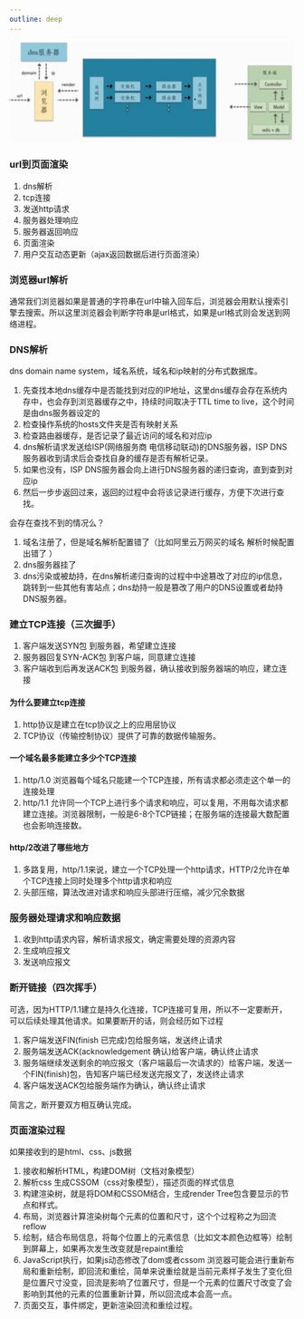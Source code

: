 ```yaml
---
outline: deep
---
```


![](imgs/2024-08-15-17-51-31.png)
### url到页面渲染
1. dns解析
2. tcp连接
3. 发送http请求
4. 服务器处理响应
5. 服务器返回响应
6. 页面渲染
7. 用户交互动态更新（ajax返回数据后进行页面渲染）

### 浏览器url解析
通常我们浏览器如果是普通的字符串在url中输入回车后，浏览器会用默认搜索引擎去搜索。所以这里浏览器会判断字符串是url格式，如果是url格式则会发送到网络进程。



### DNS解析

dns domain name system，域名系统，域名和ip映射的分布式数据库。

1. 先查找本地dns缓存中是否能找到对应的IP地址，这里dns缓存会存在系统内存中，也会存到浏览器缓存之中，持续时间取决于TTL time to live，这个时间是由dns服务器设定的
2. 检查操作系统的hosts文件夹是否有映射关系
3. 检查路由器缓存，是否记录了最近访问的域名和对应ip
4. dns解析请求发送给ISP(网络服务商 电信移动联动)的DNS服务器，ISP DNS服务器收到请求后会查找自身的缓存是否有解析记录。
5. 如果也没有，ISP DNS服务器会向上进行DNS服务器的递归查询，直到查到对应ip
6. 然后一步步返回过来，返回的过程中会将该记录进行缓存，方便下次进行查找。

会存在查找不到的情况么？

1. 域名注册了，但是域名解析配置错了（比如阿里云万网买的域名 解析时候配置出错了 ）
2. dns服务器挂了
3. dns污染或被劫持，在dns解析递归查询的过程中中途篡改了对应的ip信息，跳转到一些其他有害站点；dns劫持一般是篡改了用户的DNS设置或者劫持DNS服务器。



### 建立TCP连接（三次握手）

1. 客户端发送SYN包  到服务器，希望建立连接
2. 服务器回复SYN-ACK包 到客户端，同意建立连接
3. 客户端收到后再发送ACK包 到服务器，确认接收到服务器端的响应，建立连接

#### 为什么要建立tcp连接

1. http协议是建立在tcp协议之上的应用层协议
2. TCP协议（传输控制协议）提供了可靠的数据传输服务。

#### 一个域名最多能建立多少个TCP连接

1. http/1.0 浏览器每个域名只能建一个TCP连接，所有请求都必须走这个单一的连接处理
2. http/1.1 允许同一个TCP上进行多个请求和响应，可以复用，不用每次请求都建立连接。浏览器限制，一般是6-8个TCP链接；在服务端的连接最大数配置也会影响连接数。

#### http/2改进了哪些地方

1. 多路复用，http/1.1来说，建立一个TCP处理一个http请求，HTTP/2允许在单个TCP连接上同时处理多个http请求和响应
2. 头部压缩，算法改进对请求和响应头部进行压缩，减少冗余数据



### 服务器处理请求和响应数据

1. 收到http请求内容，解析请求报文，确定需要处理的资源内容
2. 生成响应报文
3. 发送响应报文

### 断开链接（四次挥手）

可选，因为HTTP/1.1建立是持久化连接，TCP连接可复用，所以不一定要断开，可以后续处理其他请求。如果要断开的话，则会经历如下过程

1. 客户端发送FIN(finish 已完成)包给服务端，发送终止请求
2. 服务端发送ACK(acknowledgement 确认)给客户端，确认终止请求
3. 服务端继续发送剩余的响应报文（客户端最后一次请求的）给客户端，发送一个FIN(finish)包，告知客户端已经发送完报文了，发送终止请求
4. 客户端发送ACK包给服务端作为确认，确认终止请求

简言之，断开要双方相互确认完成。

### 页面渲染过程

如果接收到的是html、css、js数据

1. 接收和解析HTML，构建DOM树（文档对象模型）
2. 解析css 生成CSSOM（css对象模型），描述页面的样式信息
3. 构建渲染树，就是将DOM和CSSOM结合，生成render Tree包含要显示的节点和样式。
4. 布局，浏览器计算渲染树每个元素的位置和尺寸，这个个过程称之为回流 reflow
5. 绘制，结合布局信息，将每个位置上的元素信息（比如文本颜色边框等）绘制到屏幕上，如果再次发生改变就是repaint重绘
6. JavaScript执行，如果js动态修改了dom或者cssom 浏览器可能会进行重新布局和重新绘制，即回流和重绘，简单来说重绘就是当前元素样子发生了变化但是位置尺寸没变，回流是影响了位置尺寸，但是一个元素的位置尺寸改变了会影响到其他的元素的位置重新计算，所以回流成本会高一点。
7. 页面交互，事件绑定，更新渲染回流和重绘过程。

